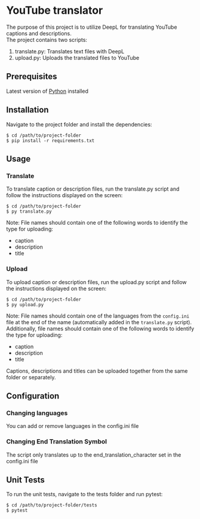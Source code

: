 # YouTube translator

The purpose of this project is to utilize DeepL for translating YouTube captions and descriptions.  
The project contains two scripts:
1. translate.py: Translates text files with DeepL
2. upload.py: Uploads the translated files to YouTube

## Prerequisites

Latest version of [Python](https://www.python.org/downloads/) installed

## Installation

Navigate to the project folder and install the dependencies:
```
$ cd /path/to/project-folder
$ pip install -r requirements.txt
```

## Usage

### Translate
To translate caption or description files, run the translate.py script and follow the instructions displayed on the screen:
```
$ cd /path/to/project-folder 
$ py translate.py
```
Note: File names should contain one of the following words to identify the type for uploading:
* caption
* description
* title

### Upload
To upload caption or description files, run the upload.py script and follow the instructions displayed on the screen:
```
$ cd /path/to/project-folder 
$ py upload.py
```
Note: File names should contain one of the languages from the `config.ini` file at the end of the name (automatically added in the `translate.py` script). Additionally, file names should contain one of the following words to identify the type for uploading:
* caption
* description
* title

Captions, descriptions and titles can be uploaded together from the same folder or separately.

## Configuration

### Changing languages
You can add or remove languages in the config.ini file

### Changing End Translation Symbol
The script only translates up to the end_translation_character set in the config.ini file

## Unit Tests
To run the unit tests, navigate to the tests folder and run pytest:
```
$ cd /path/to/project-folder/tests
$ pytest
```

